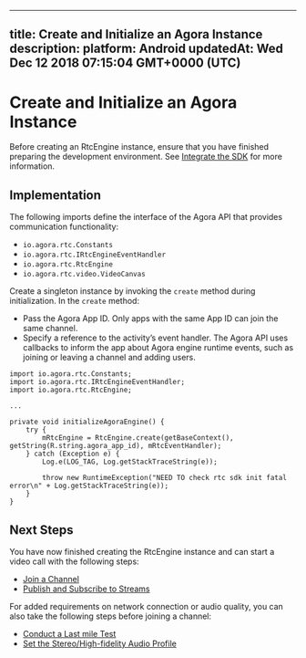 
---
title: Create and Initialize an Agora Instance
description: 
platform: Android
updatedAt: Wed Dec 12 2018 07:15:04 GMT+0000 (UTC)
---
# Create and Initialize an Agora Instance
Before creating an RtcEngine instance, ensure that you have finished preparing the development environment. See [Integrate the SDK](../../en/Video/android_video.md) for more information.

## Implementation
The following imports define the interface of the Agora API that provides  communication functionality:

-   `io.agora.rtc.Constants`
-   `io.agora.rtc.IRtcEngineEventHandler`
-   `io.agora.rtc.RtcEngine`
-   `io.agora.rtc.video.VideoCanvas`

Create a singleton instance by invoking the `create` method during initialization. In the `create` method:

-  Pass the Agora App ID. Only apps with the same App ID can join the same channel.
-  Specify a reference to the activity’s event handler. The Agora API uses callbacks to inform the app about Agora engine runtime events, such as joining or leaving a channel and adding users.

```
import io.agora.rtc.Constants;
import io.agora.rtc.IRtcEngineEventHandler;
import io.agora.rtc.RtcEngine;

...

private void initializeAgoraEngine() {
    try {
        mRtcEngine = RtcEngine.create(getBaseContext(), getString(R.string.agora_app_id), mRtcEventHandler);
    } catch (Exception e) {
        Log.e(LOG_TAG, Log.getStackTraceString(e));

        throw new RuntimeException("NEED TO check rtc sdk init fatal error\n" + Log.getStackTraceString(e));
    }
}
```

## Next Steps
You have now finished creating the RtcEngine instance and can start a video call with the following steps:
* [Join a Channel](../../en/Video/join_video_android.md)
* [Publish and Subscribe to Streams](../../en/Video/publish_android.md)

For added requirements on network connection or audio quality, you can also take the following steps before joining a channel:
* [Conduct a Last mile Test](../../en/Video/lastmile_android.md)
* [Set the Stereo/High-fidelity Audio Profile](../../en/Video/audio_profile_android.md)
